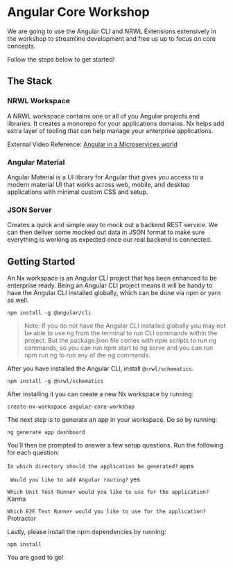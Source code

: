 # Angular Core Workshop

We are going to use the Angular CLI and NRWL Extensions extensively in the workshop to streamline development and free us up to focus on core concepts.

Follow the steps below to get started!

## The Stack

### NRWL Workspace
A NRWL workspace contains one or all of you Angular projects and libraries. It creates a monorepo for your applications domains. Nx helps add extra layer of tooling that can help manage your enterprise applications. 

External Video Reference: [Angular in a Microservices world](https://www.youtube.com/watch?v=d04U7SjORTI)

### Angular Material
Angular Material is a UI library for Angular that gives you access to a modern material UI that works across web, mobile, and desktop applications with minimal custom CSS and setup.

### JSON Server
Creates a quick and simple way to mock out a backend REST service. We can then deliver some mocked out data in JSON format to make sure everything is working as expected once our real backend is connected.

## Getting Started

An Nx workspace is an Angular CLI project that has been enhanced to be enterprise ready. Being an Angular CLI project means it will be handy to have the Angular CLI installed globally, which can be done via npm or yarn as well.

```
npm install -g @angular/cli
```

> Note: If you do not have the Angular CLI installed globally you may not be able to use ng from the terminal to run CLI commands within the project. But the package.json file comes with npm scripts to run ng commands, so you can run npm start to ng serve and you can run npm run ng <command> to run any of the ng commands.

After you have installed the Angular CLI, install `@nrwl/schematics`.

```
npm install -g @nrwl/schematics
```

After installing it you can create a new Nx workspace by running:

```
create-nx-workspace angular-core-workshop
```

The next step is to generate an app in your workspace. Do so by running:

```
ng generate app dashboard
```

You'll then be prompted to answer a few setup questions. Run the following for each question:

` In which directory should the application be generated? `   apps

` Would you like to add Angular routing?`  yes

` Which Unit Test Runner would you like to use for the application? `  Karma

` Which E2E Test Runner would you like to use for the application? `  Protractor


Lastly, please install the npm dependencies by running:
```
npm install
```
You are good to go!
